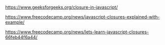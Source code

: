 https://www.geeksforgeeks.org/closure-in-javascript/

https://www.freecodecamp.org/news/javascript-closures-explained-with-example/

<!-- exercises -->

https://www.freecodecamp.org/news/lets-learn-javascript-closures-66feb44f6a44/